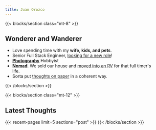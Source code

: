 ```yaml
---
title: Juan Orozco
---
```


{{< blocks/section class="mt-8" >}}

## Wonderer and Wanderer

- Love spending time with my **wife, kids, and pets**.
- Senior Full Stack Engineer, [looking for a new role](/blog/2023/free-agent/)!
- [**Photography**](https://www.notion.so/Photography-f3df3e251abe4ae9a3482a14a754c66a) Hobbyist
- **[Nomad](http://www.explorozcos.com)**. We sold our house and [moved into an RV](https://www.instagram.com/p/CI7KCLaAjCN/) for that full timer's life.
- Sorta put [thoughts on paper](/blog) in a coherent way.

{{< /blocks/section >}}

{{< blocks/section class="mt-12" >}}

## Latest Thoughts

{{< recent-pages limit=5 sections="post" >}}
{{< /blocks/section >}}
